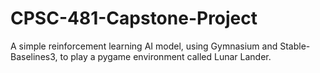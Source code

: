 # CPSC-481-Capstone-Project
A simple reinforcement learning AI model, using Gymnasium and Stable-Baselines3, to play a pygame environment called Lunar Lander.
